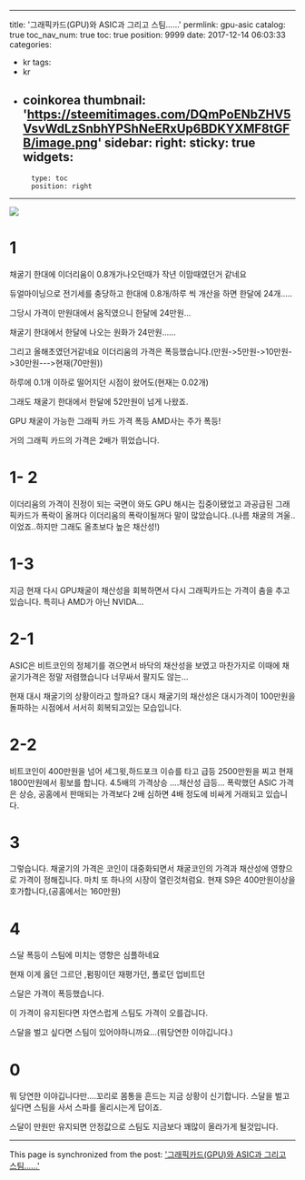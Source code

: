 
---
title: '그래픽카드(GPU)와 ASIC과 그리고 스팀......'
permlink: gpu-asic
catalog: true
toc_nav_num: true
toc: true
position: 9999
date: 2017-12-14 06:03:33
categories:
- kr
tags:
- kr
- coinkorea
thumbnail: 'https://steemitimages.com/DQmPoENbZHV5VsvWdLzSnbhYPShNeERxUp6BDKYXMF8tGFB/image.png'
sidebar:
    right:
        sticky: true
widgets:
    -
        type: toc
        position: right
---


![](https://steemitimages.com/DQmPoENbZHV5VsvWdLzSnbhYPShNeERxUp6BDKYXMF8tGFB/image.png)

# 1

채굴기 한대에 이더리움이 0.8개가나오던때가 작년 이맘때였던거 같네요

듀얼마이닝으로 전기세를 충당하고 한대에 0.8개/하루 씩 개산을 하면 한달에 24개.....

그당시 가격이 만원대에서 움직였으니 한달에 24만원...

채굴기 한대에서 한달에 나오는 원화가 24만원......

그리고 올해초였던거같네요 이더리움의 가격은 폭등했습니다.(만원->5만원->10만원->30만원--->현재(70만원))

하루에 0.1개 이하로 떨어지던 시점이 왔어도(현재는 0.02개)

그래도 채굴기 한대에서 한달에 52만원이 넘게 나왔죠.

GPU 채굴이 가능한 그래픽 카드 가격 폭등 AMD사는 주가 폭등!

거의 그래픽 카드의 가격은 2배가 뛰었습니다.


# 1- 2

이더리움의 가격이 진정이 되는 국면이 와도 GPU 해시는 집중이됐었고 과공급된 그래픽카드가 폭락이 올꺼다 이더리움의 폭락이될꺼다 말이 많았습니다..(나름 채굴의 겨울..이었죠..하지만 그래도 올초보다 높은 채산성!)

# 1-3

지금 현재 다시 GPU채굴이 채산성을 회복하면서 다시 그래픽카드는 가격이 춤을 추고 있습니다.
특히나 AMD가 아닌 NVIDA...

# 2-1

ASIC은 비트코인의 정체기를 겪으면서 바닥의 채산성을 보였고 마찬가지로 이때에 채굴기가격은 정말 저렴했습니다
너무싸서 팔지도 않는...

현재 대시 채굴기의 상황이라고 할까요? 대시 채굴기의 채산성은 대시가격이 100만원을 돌파하는 시점에서 서서히 회복되고있는 모습입니다.

# 2-2

비트코인이 400만원을 넘어 세그윗,하드포크 이슈를 타고 급등 2500만원을 찌고 현재 1800만원에서 횡보를 합니다. 4.5배의 가격상승 ....채산성 급등...
폭락했던 ASIC 가격은 상승, 공홈에서 판매되는 가격보다 2배 심하면 4배 정도에 비싸게 거래되고 있습니다.
 

# 3

그렇습니다. 채굴기의 가격은 코인이 대중화되면서 채굴코인의 가격과 채산성에 영향으로 가격이 정해집니다.
마치 또 하나의 시장이 열린것처럼요.
현재 S9은 400만원이상을 호가합니다,(공홈에서는 160만원)

# 4
스달 폭등이 스팀에 미치는 영향은 심플하네요

현재 이게 옳던 그르던 ,펌핑이던 재평가던, 폴로던 업비트던

스달은 가격이 폭등했습니다.

이 가격이 유지된다면 자연스럽게 스팀도 가격이 오를겁니다.

스달을 벌고 싶다면 스팀이 있어야하니까요...(뭐당연한 이야깁니다.)

# 0

뭐 당연한 이야깁니다만....꼬리로 몸통을 흔드는 지금 상황이 신기합니다.
스달을 벌고 싶다면 스팀을 사서 스파를 올리시는게 답이죠.

스달이 만원만 유지되면 안정값으로 스팀도 지금보다 꽤많이 올라가게 될것입니다.

- - -

This page is synchronized from the post: ['그래픽카드(GPU)와 ASIC과 그리고 스팀......'](https://steemit.com/@virus707/gpu-asic)

